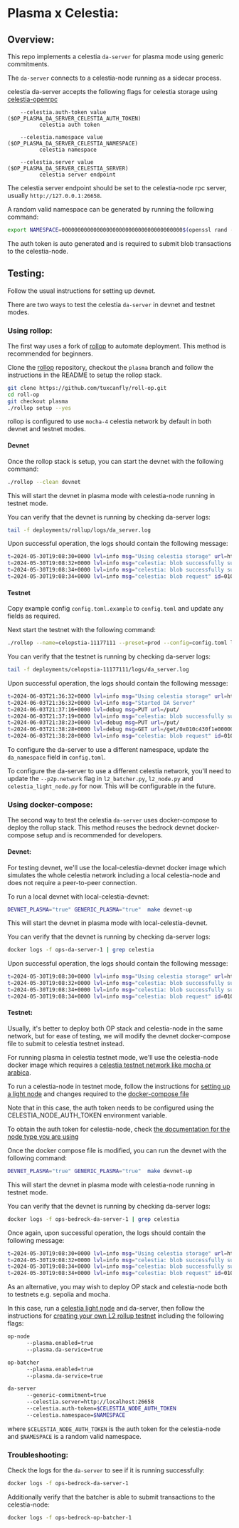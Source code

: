 # Plasma x Celestia:

## Overview:

This repo implements a celestia `da-server` for plasma mode using generic
commitments.

The `da-server` connects to a celestia-node running as a sidecar process.

celestia da-server accepts the following flags for celestia storage using
[celestia-openrpc](https://github.com/celestiaorg/celestia-openrpc)

````
    --celestia.auth-token value                                            ($OP_PLASMA_DA_SERVER_CELESTIA_AUTH_TOKEN)
          celestia auth token

    --celestia.namespace value                                             ($OP_PLASMA_DA_SERVER_CELESTIA_NAMESPACE)
          celestia namespace

    --celestia.server value                                                ($OP_PLASMA_DA_SERVER_CELESTIA_SERVER)
          celestia server endpoint
````

The celestia server endpoint should be set to the celestia-node rpc server,
usually `http://127.0.0.1:26658`.

A random valid namespace can be generated by running the following command:

```sh
export NAMESPACE=00000000000000000000000000000000000000$(openssl rand -hex 10)
```

The auth token is auto generated and is required to submit blob transactions to
the celestia-node.

## Testing:

Follow the usual instructions for setting up devnet.

There are two ways to test the celestia `da-server` in devnet and testnet
modes.

### Using rollop:

The first way uses a fork of [rollop](https://github.com/0xFableOrg/roll-op) to
automate deployment. This method is recommended for beginners.

Clone the [rollop](https://github.com/tuxcanfly/roll-op) repository, checkout
the `plasma` branch and follow the instructions in the README to setup the
rollop stack.

```sh
git clone https://github.com/tuxcanfly/roll-op.git
cd roll-op
git checkout plasma
./rollop setup --yes
````

rollop is configured to use `mocha-4` celestia network by default in both
devnet and testnet modes.

#### Devnet

Once the rollop stack is setup, you can start the devnet with the following
command:

```sh
./rollop --clean devnet
```

This will start the devnet in plasma mode with celestia-node running in testnet
mode.

You can verify that the devnet is running by checking da-server logs:

```sh
tail -f deployments/rollup/logs/da_server.log
```

Upon successful operation, the logs should contain the following message:

```sh
t=2024-05-30T19:08:30+0000 lvl=info msg="Using celestia storage" url=http://da:26658
t=2024-05-30T19:08:32+0000 lvl=info msg="celestia: blob successfully submitted" id=0900000000000000b25a32154ab00902cfc0269b3239b612ebfe7f7263545119ee7251cc72728142
t=2024-05-30T19:08:34+0000 lvl=info msg="celestia: blob successfully submitted" id=0a00000000000000cb559bc3c6a01b0819460ce86c13165fdc58ac9c81c1e52404f8c4b36097db87
t=2024-05-30T19:08:34+0000 lvl=info msg="celestia: blob request" id=010c0900000000000000b25a32154ab00902cfc0269b3239b612ebfe7f7263545119ee7251cc72728142
```

#### Testnet

Copy example config `config.toml.example` to `config.toml` and update any
fields as required.

Next start the testnet with the following command:


```sh
./rollop --name=celopstia-11177111 --preset=prod --config=config.toml l2
```

You can verify that the testnet is running by checking da-server logs:

```sh
tail -f deployments/celopstia-11177111/logs/da_server.log
```

Upon successful operation, the logs should contain the following message:

```sh
t=2024-06-03T21:36:32+0000 lvl=info msg="Using celestia storage" url=http://127.0.0.1:26658
t=2024-06-03T21:36:32+0000 lvl=info msg="Started DA Server"
t=2024-06-03T21:37:16+0000 lvl=debug msg=PUT url=/put/
t=2024-06-03T21:37:19+0000 lvl=info msg="celestia: blob successfully submitted" id=430f1e0000000000f34842f2c61d3b1fc1fad749ed442320fdce7023669f3116ea8df024ce792b7f
t=2024-06-03T21:38:23+0000 lvl=debug msg=PUT url=/put/
t=2024-06-03T21:38:28+0000 lvl=debug msg=GET url=/get/0x010c430f1e0000000000f34842f2c61d3b1fc1fad749ed442320fdce7023669f3116ea8df024ce792b7f
t=2024-06-03T21:38:28+0000 lvl=info msg="celestia: blob request" id=010c430f1e0000000000f34842f2c61d3b1fc1fad749ed442320fdce7023669f3116ea8df024ce792b7f
```

To configure the da-server to use a different namespace, update the
`da_namespace` field in `config.toml`.

To configure the da-server to use a different celestia network, you'll need to
update the `--p2p.network` flag in `l2_batcher.py`, `l2_node.py` and
`celestia_light_node.py` for now. This will be configurable in the future.

### Using docker-compose:

The second way to test the celestia `da-server` uses docker-compose to deploy
the rollup stack. This method reuses the bedrock devnet docker-compose setup
and is recommended for developers.

#### Devnet:

For testing devnet, we'll use the local-celestia-devnet docker image which
simulates the whole celestia network including a local celestia-node and does
not require a peer-to-peer connection.

To run a local devnet with local-celestia-devnet:

```sh
DEVNET_PLASMA="true" GENERIC_PLASMA="true"  make devnet-up
```

This will start the devnet in plasma mode with local-celestia-devnet.

You can verify that the devnet is running by checking da-server logs:

```sh
docker logs -f ops-da-server-1 | grep celestia
```

Upon successful operation, the logs should contain the following message:

```sh
t=2024-05-30T19:08:30+0000 lvl=info msg="Using celestia storage" url=http://da:26658
t=2024-05-30T19:08:32+0000 lvl=info msg="celestia: blob successfully submitted" id=0900000000000000b25a32154ab00902cfc0269b3239b612ebfe7f7263545119ee7251cc72728142
t=2024-05-30T19:08:34+0000 lvl=info msg="celestia: blob successfully submitted" id=0a00000000000000cb559bc3c6a01b0819460ce86c13165fdc58ac9c81c1e52404f8c4b36097db87
t=2024-05-30T19:08:34+0000 lvl=info msg="celestia: blob request" id=010c0900000000000000b25a32154ab00902cfc0269b3239b612ebfe7f7263545119ee7251cc72728142
```

#### Testnet:

Usually, it's better to deploy both OP stack and celestia-node in the same
network, but for ease of testing, we will modify the devnet docker-compose
file to submit to celestia testnet instead.

For running plasma in celestia testnet mode, we'll use the celestia-node docker
image which requires a [celestia testnet network like mocha or
arabica](https://docs.celestia.org/nodes/participate).

To run a celestia-node in testnet mode,
follow the instructions for [setting up a light node](https://docs.celestia.org/developers/optimism#setting-up-your-light-node)
and changes required to the [docker-compose file](https://docs.celestia.org/developers/optimism#docker-changes)

Note that in this case, the auth token needs to be configured using the
CELESTIA_NODE_AUTH_TOKEN environment variable.

To obtain the auth token for celestia-node,
check [the documentation for the node type you are using](https://docs.celestia.org/developers/node-tutorial#auth-token)

Once the docker compose file is modified, you can run the devnet with the following command:

```sh
DEVNET_PLASMA="true" GENERIC_PLASMA="true"  make devnet-up
```

This will start the devnet in plasma mode with celestia-node running in testnet
mode.

You can verify that the devnet is running by checking da-server logs:

```sh
docker logs -f ops-bedrock-da-server-1 | grep celestia
```

Once again, upon successful operation, the logs should contain the following
message:

```sh
t=2024-05-30T19:08:30+0000 lvl=info msg="Using celestia storage" url=http://da:26658
t=2024-05-30T19:08:32+0000 lvl=info msg="celestia: blob successfully submitted" id=0900000000000000b25a32154ab00902cfc0269b3239b612ebfe7f7263545119ee7251cc72728142
t=2024-05-30T19:08:34+0000 lvl=info msg="celestia: blob successfully submitted" id=0a00000000000000cb559bc3c6a01b0819460ce86c13165fdc58ac9c81c1e52404f8c4b36097db87
t=2024-05-30T19:08:34+0000 lvl=info msg="celestia: blob request" id=010c0900000000000000b25a32154ab00902cfc0269b3239b612ebfe7f7263545119ee7251cc72728142
```

As an alternative, you may wish to deploy OP stack and celestia-node both to
testnets e.g. sepolia and mocha.

In this case, run a [celestia light node](https://docs.celestia.org/nodes/light-node#setting-up-your-light-node)
and da-server, then follow the instructions for
[creating your own L2 rollup testnet](https://docs.optimism.io/builders/chain-operators/tutorials/create-l2-rollup)
including the following flags:

```sh
op-node
      --plasma.enabled=true
      --plasma.da-service=true
```

```sh
op-batcher
      --plasma.enabled=true
      --plasma.da-service=true
```

```sh
da-server
      --generic-commitment=true
      --celestia.server=http://localhost:26658
      --celestia.auth-token=$CELESTIA_NODE_AUTH_TOKEN
      --celestia.namespace=$NAMESPACE
```

where `$CELESTIA_NODE_AUTH_TOKEN` is the auth token for the celestia-node and `$NAMESPACE` is a random valid namespace.

### Troubleshooting:

Check the logs for the `da-server` to see if it is running successfully:

```sh
docker logs -f ops-bedrock-da-server-1
```

Additionally verify that the batcher is able to submit transactions to the celestia-node:

```sh
docker logs -f ops-bedrock-op-batcher-1
```

